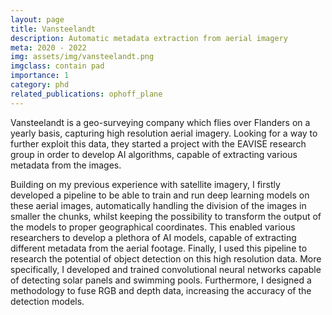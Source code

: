 ```yaml
---
layout: page
title: Vansteelandt
description: Automatic metadata extraction from aerial imagery
meta: 2020 - 2022
img: assets/img/vansteelandt.png
imgclass: contain pad
importance: 1
category: phd
related_publications: ophoff_plane
---
```


Vansteelandt is a geo-surveying company which flies over Flanders on a yearly basis, capturing high resolution aerial imagery.
Looking for a way to further exploit this data, they started a project with the EAVISE research group in order to develop AI algorithms, capable of extracting various metadata from the images.

Building on my previous experience with satellite imagery, I firstly developed a pipeline to be able to train and run deep learning models on these aerial images, automatically handling the division of the images in smaller the chunks, whilst keeping the possibility to transform the output of the models to proper geographical coordinates.
This enabled various researchers to develop a plethora of AI models, capable of extracting different metadata from the aerial footage.
Finally, I used this pipeline to research the potential of object detection on this high resolution data. More specifically, I developed and trained convolutional neural networks capable of detecting solar panels and swimming pools.
Furthermore, I designed a methodology to fuse RGB and depth data, increasing the accuracy of the detection models.